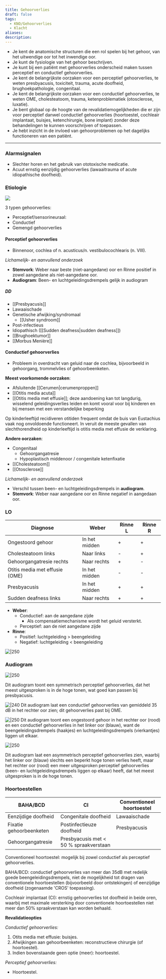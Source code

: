 ```yaml
---
title: Gehoorverlies
draft: false
tags:
  - KNO/Gehoorverlies
  - Klacht
aliases: 
description:
---
```



- Je kent de anatomische structuren die een rol spelen bij het gehoor, van het uitwendige oor tot het inwendige oor.
- Je kunt de fysiologie van het gehoor beschrijven.
- Je kunt bij een patiënt met gehoorverlies onderscheid maken tussen perceptief en conductief gehoorverlies.
- Je kent de belangrijkste oorzaken voor een perceptief gehoorverlies, te weten presbyacusis, toxiciteit, trauma, acute doofheid, brughoekpathologie, congenitaal.
- Je kent de belangrijkste oorzaken voor een conductief gehoorverlies, te weten OME, cholesteatoom, trauma, ketenproblematiek (otosclerose, luxatie).
- Je bent globaal op de hoogte van de revalidatiemogelijkheden die er zijn voor perceptief danwel conductief gehoorverlies (hoortoestel, cochleair implantaat, buisjes, ketenchirurgie, bone implant) zonder deze behandelingen te kunnen voorschrijven of toepassen.
- Je hebt inzicht in de invloed van gehoorproblemen op het dagelijks functioneren van een patiënt.

---
### Alarmsignalen

- Slechter horen en het gebruik van ototoxische medicatie.
- Acuut ernstig eenzijdig gehoorverlies (lawaaitrauma of acute idiopathische doofheid).
### Etiologie

![](https://i.imgur.com/ir8HfSb.png)

3 typen gehoorverlies:
- Perceptief/sensorineuraal:
- Conductief
- Gemengd gehoorverlies

#### Perceptief gehoorverlies
- Binnenoor, cochlea of n. acusticus/n. vestibulocochlearis (n. VIII).

*Lichamelijk- en aanvullend onderzoek*
- **Stemvork**: Weber naar beste (niet-aangedane) oor en Rinne positief in zowel aangedane als niet-aangedane oor.
- **Audiogram**: Been- en luchtgeleidingsdrempels gelijk in audiogram

##### DD
- [[Presbyacusis]]
- Lawaaischade
- Genetische afwijking/syndromaal
	- [[Usher syndroom]]
- Post-infectieus
- Idiopathisch ([[Sudden deafness|sudden deafness]])
- [[Brughoektumor]]
- [[Morbus Menière]]


#### Conductief gehoorverlies
- Probleem in overdracht van geluid naar de cochlea, bijvoorbeeld in gehoorgang, trommelvlies of gehoorbeenketen.

**Meest voorkomende oorzaken**:
- Afsluitende [[Cerumen|cerumenproppen]]
- [[Otitis media acuta]]
- [[Otitis media met effusie]]; deze aandoening kan tot langdurig, wisselend geleidingsverlies leiden en komt vooral voor bij kinderen en bij mensen met een verstandelijke beperking

Op kinderleeftijd recidiveren otitiden frequent omdat de buis van Eustachius vaak nog onvoldoende functioneert. In veruit de meeste gevallen van slechthorendheid op kinderleeftijd is otitis media met effusie de verklaring.

**Andere oorzaken**:
- Congenitaal
	- Gehoorgangatresie
	- Hypoplastisch middenoor / congenitale ketenfixatie
- [[Cholesteatoom]]
- [[Otosclerose]]

*Lichamelijk- en aanvullend onderzoek*
- Verschil tussen been- en luchtgeleidingsdrempels in **audiogram**.
- **Stemvork**: Weber naar aangedane oor en Rinne negatief in aangedaan oor.

### LO

| Diagnose                       | Weber         | Rinne L | Rinne R |
|--------------------------------|---------------|---------|---------|
| Ongestoord gehoor              | In het midden | \+       | \+       |
| Cholesteatoom links            | Naar links    | \-       | \+       |
| Gehoorgangatresie rechts       | Naar rechts   | \+       | \-       |
| Otitis media met effusie (OME) | In het midden | \-       | \-       |
| Presbyacusis                   | In het midden | \+       | \+       |
| Sudden deafness links          | Naar rechts   | \+       | \+       |

- **Weber**: 
	- Conductief: aan de aangedane zijde
		- Als compensatiemechanisme wordt het geluid versterkt. 
	- Perceptief: aan de niet aangedane zijde
- **Rinne**:
	- Positief: luchtgeleiding > beengeleiding
	- Negatief: luchtgeleiding < beengeleiding

![|250](https://i.imgur.com/QOT0Pzg.png)

### Audiogram

![|250](https://www.sofialearn.com/app/i/gron3z?fallback=image)

Dit audiogram toont een symmetrisch perceptief gehoorverlies, dat het meest uitgesproken is in de hoge tonen, wat goed kan passen bij presbyacusis.

![|240](https://i.imgur.com/YdCmLdQ.png)
Dit audiogram laat een conductief gehoorverlies van gemiddeld 35 dB in het rechter oor zien; dit gehoorverlies past bij OME.

![|250](https://i.imgur.com/5BOn5Cy.png)
Dit audiogram toont een ongestoord gehoor in het rechter oor (rood) en een conductief gehoorverlies in het linker oor (blauw), want de beengeleidingsdrempels (haakjes) en luchtgeleidingsdrempels (vierkantjes) liggen uit elkaar.

![|250](https://i.imgur.com/UI9ZGxv.png)

Dit audiogram laat een asymmetrisch perceptief gehoorverlies zien, waarbij het linker oor (blauw) slechts een beperkt hoge tonen verlies heeft, maar het rechter oor (rood) een meer uitgesproken perceptief gehoorverlies (been- en luchtgeleidingsdrempels liggen op elkaar) heeft, dat het meest uitgesproken is in de hoge tonen.



### Hoortoestellen

| BAHA/BCD | CI | Conventioneel hoortoestel |
| --- | --- | --- |
| Eenzijdige doofheid | Congenitale doofheid | Lawaaischade |
| Fixatie gehoorbeenketen | Postinfectieuze doofheid | Presbyacusis |
| Gehoorgangatresie | Presbyacusis met < 50 % spraakverstaan | |   

  
Conventioneel hoortoestel: mogelijk bij zowel conductief als perceptief gehoorverlies.

BAHA/BCD: conductief gehoorverlies van meer dan 35dB met redelijk goede beengeleidingsdrempels, niet de mogelijkheid tot dragen van conventionele hoortoestellen (bijvoorbeeld door ontstekingen) of eenzijdige doofheid (zogenaamde 'CROS' toepassing).

Cochleair implantaat (CI): ernstig gehoorverlies tot doofheid in beide oren, waarbij met maximale versterking door conventionele hoortoestellen niet meer dan 50% spraakverstaan kan worden behaald.


**Revalidatieopties**

_Conductief gehoorverlies:_

1. Otits media met effusie: buisjes.
2. Afwijkingen aan gehoorbeenketen: reconstructieve chirurgie (of hoortoestel).
3. Indien bovenstaande geen optie (meer): hoortoestel.

_Perceptief gehoorverlies:_
- Hoortoestel.

